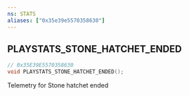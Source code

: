 ```yaml
---
ns: STATS
aliases: ["0x35e39e5570358630"]
---
```

## PLAYSTATS_STONE_HATCHET_ENDED

```c
// 0x35E39E5570358630
void PLAYSTATS_STONE_HATCHET_ENDED();
```

Telemetry for Stone hatchet ended

